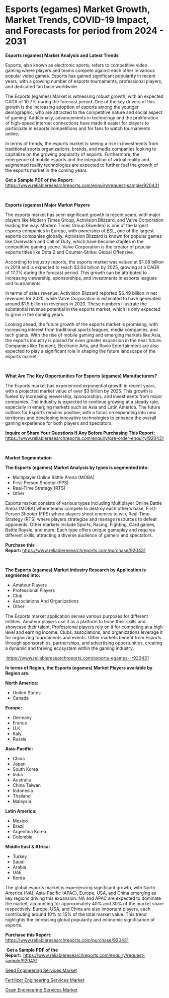 <p><h1>Esports (egames) Market Growth, Market Trends, COVID-19 Impact, and Forecasts for period from 2024 - 2031</h1></p><p><strong>Esports (egames) Market Analysis and Latest Trends</strong></p>
<p><p>Esports, also known as electronic sports, refers to competitive video gaming where players and teams compete against each other in various popular video games. Esports has gained significant popularity in recent years, with a growing number of esports tournaments, professional players, and dedicated fan base worldwide.</p><p>The Esports (egames) Market is witnessing robust growth, with an expected CAGR of 10.7% during the forecast period. One of the key drivers of this growth is the increasing adoption of esports among the younger demographic, who are attracted to the competitive nature and social aspect of gaming. Additionally, advancements in technology and the proliferation of high-speed internet connections have made it easier for players to participate in esports competitions and for fans to watch tournaments online.</p><p>In terms of trends, the esports market is seeing a rise in investments from traditional sports organizations, brands, and media companies looking to capitalize on the growing popularity of esports. Furthermore, the emergence of mobile esports and the integration of virtual reality and augmented reality technologies are expected to further fuel the growth of the esports market in the coming years.</p></p>
<p><strong>Get a Sample PDF of the Report:&nbsp;</strong> <a href="https://www.reliableresearchreports.com/enquiry/request-sample/920431">https://www.reliableresearchreports.com/enquiry/request-sample/920431</a></p>
<p>&nbsp;</p>
<p><strong>Esports (egames) Major Market Players</strong></p>
<p><p>The esports market has seen significant growth in recent years, with major players like Modern Times Group, Activision Blizzard, and Valve Corporation leading the way. Modern Times Group (Sweden) is one of the largest esports companies in Europe, with ownership of ESL, one of the largest esports companies globally. Activision Blizzard is known for popular games like Overwatch and Call of Duty, which have become staples in the competitive gaming scene. Valve Corporation is the creator of popular esports titles like Dota 2 and Counter-Strike: Global Offensive.</p><p>According to industry reports, the esports market was valued at $1.08 billion in 2019 and is expected to reach $3.04 billion by 2025, growing at a CAGR of 17.7% during the forecast period. This growth can be attributed to increasing viewership, sponsorships, and investments in esports leagues and tournaments.</p><p>In terms of sales revenue, Activision Blizzard reported $6.49 billion in net revenues for 2020, while Valve Corporation is estimated to have generated around $1.5 billion in revenues in 2020. These numbers illustrate the substantial revenue potential in the esports market, which is only expected to grow in the coming years.</p><p>Looking ahead, the future growth of the esports market is promising, with increasing interest from traditional sports leagues, media companies, and tech giants. With the rise of mobile gaming and emerging markets like Asia, the esports industry is poised for even greater expansion in the near future. Companies like Tencent, Electronic Arts, and Rovio Entertainment are also expected to play a significant role in shaping the future landscape of the esports market.</p></p>
<p>&nbsp;</p>
<p><strong>What Are The Key Opportunities For Esports (egames) Manufacturers?</strong></p>
<p><p>The Esports market has experienced exponential growth in recent years, with a projected market value of over $3 billion by 2025. This growth is fueled by increasing viewership, sponsorships, and investments from major companies. The industry is expected to continue growing at a steady rate, especially in emerging markets such as Asia and Latin America. The future outlook for Esports remains positive, with a focus on expanding into new territories and developing innovative technologies to enhance the overall gaming experience for both players and spectators.</p></p>
<p><strong>Inquire or Share Your Questions If Any Before Purchasing This Report:</strong> <a href="https://www.reliableresearchreports.com/enquiry/pre-order-enquiry/920431">https://www.reliableresearchreports.com/enquiry/pre-order-enquiry/920431</a></p>
<p>&nbsp;</p>
<p><strong>Market Segmentation</strong></p>
<p><strong>The Esports (egames) Market Analysis by types is segmented into:</strong></p>
<p><ul><li>Multiplayer Online Battle Arena (MOBA)</li><li>First-Person Shooter (FPS)</li><li>Real-Time Strategy (RTS)</li><li>Other</li></ul></p>
<p><p>Esports market consists of various types including Multiplayer Online Battle Arena (MOBA) where teams compete to destroy each other's base, First-Person Shooter (FPS) where players shoot enemies to win, Real-Time Strategy (RTS) where players strategize and manage resources to defeat opponents. Other markets include Sports, Racing, Fighting, Card games, Battle Royale, and more. Each type offers unique gameplay and requires different skills, attracting a diverse audience of gamers and spectators.</p></p>
<p><strong>Purchase this Report:&nbsp;</strong><a href="https://www.reliableresearchreports.com/purchase/920431">https://www.reliableresearchreports.com/purchase/920431</a></p>
<p>&nbsp;</p>
<p><strong>The Esports (egames) Market Industry Research by Application is segmented into:</strong></p>
<p><ul><li>Amateur Players</li><li>Professional Players</li><li>Club</li><li>Associations And Organizations</li><li>Other</li></ul></p>
<p><p>The Esports market application serves various purposes for different entities. Amateur players use it as a platform to hone their skills and showcase their talent. Professional players rely on it for competing at a high level and earning income. Clubs, associations, and organizations leverage it for organizing tournaments and events. Other markets benefit from Esports through sponsorships, partnerships, and advertising opportunities, creating a dynamic and thriving ecosystem within the gaming industry.</p></p>
<p><a href="https://www.reliableresearchreports.com/esports-egames--r920431">&nbsp;https://www.reliableresearchreports.com/esports-egames--r920431</a></p>
<p><strong>In terms of Region, the Esports (egames) Market Players available by Region are:</strong></p>
<p>
    <p> <strong> North America: </strong>
        <ul>
            <li>United States</li>
            <li>Canada</li>
        </ul>
        </p> 
    <p> <strong> Europe: </strong>
        <ul>
            <li>Germany</li>
            <li>France</li>
            <li>U.K.</li>
            <li>Italy</li>
            <li>Russia</li>
        </ul>
        </p> 
    <p> <strong> Asia-Pacific: </strong>
        <ul>
            <li>China</li>
            <li>Japan</li>
            <li>South Korea</li>
            <li>India</li>
            <li>Australia</li>
            <li>China Taiwan</li>
            <li>Indonesia</li>
            <li>Thailand</li>
            <li>Malaysia</li>
        </ul>
        </p> 
    <p> <strong> Latin America: </strong>
        <ul>
            <li>Mexico</li>
            <li>Brazil</li>
            <li>Argentina Korea</li>
            <li>Colombia</li>
        </ul>
        </p> 
    <p> <strong> Middle East & Africa: </strong>
        <ul>
            <li>Turkey</li>
            <li>Saudi</li>
            <li>Arabia</li>
            <li>UAE</li>
            <li>Korea</li>
        </ul>
    </p>
    </p>
<p><p>The global esports market is experiencing significant growth, with North America (NA), Asia-Pacific (APAC), Europe, USA, and China emerging as key regions driving this expansion. NA and APAC are expected to dominate the market, accounting for approximately 40% and 30% of the market share respectively. Europe, USA, and China are also important players, each contributing around 10% to 15% of the total market value. This trend highlights the increasing global popularity and economic significance of esports.</p></p>
<p><strong>Purchase this Report: </strong><a href="https://www.reliableresearchreports.com/purchase/920431">https://www.reliableresearchreports.com/purchase/920431</a></p>
<p>&nbsp;<strong>Get a Sample PDF of the Report:&nbsp;&nbsp;</strong><a href="https://www.reliableresearchreports.com/enquiry/request-sample/920431">https://www.reliableresearchreports.com/enquiry/request-sample/920431</a></p>
<p><strong></strong></p>
<p><p><a href="https://github.com/syaifulanwaramsyori/Market-Research-Report-List-1/blob/main/seed-engineering-services-market.md">Seed Engineering Services Market</a></p><p><a href="https://github.com/rslnowrouzi/Market-Research-Report-List-1/blob/main/fertilizer-engineering-services-market.md">Fertilizer Engineering Services Market</a></p><p><a href="https://github.com/LiamKanenood/Market-Research-Report-List-1/blob/main/grain-engineering-services-market.md">Grain Engineering Services Market</a></p></p>
